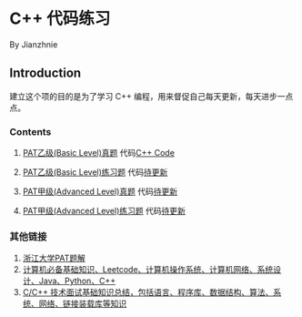 # C++ 代码练习
By Jianzhnie

## Introduction

建立这个项的目的是为了学习 C++ 编程，用来督促自己每天更新，每天进步一点点。

### Contents
1. [PAT乙级(Basic Level)真题](https://www.nowcoder.com/pat/6/problems)  代码[C++ Code](https://github.com/jianzhnie/learnc/tree/master/PAT1)

2. [PAT乙级(Basic Level)练习题](https://www.nowcoder.com/pat/2/problems)  代码[待更新]()

3. [PAT甲级(Advanced Level)真题](https://www.nowcoder.com/pat/5/problems)  代码[待更新]()

4. [PAT甲级(Advanced Level)练习题](https://www.nowcoder.com/pat/1/problems) 代码[待更新]()


### 其他链接
1. [ 浙江大学PAT题解](https://github.com/liuchuo/PAT)
2. [计算机必备基础知识、Leetcode、计算机操作系统、计算机网络、系统设计、Java、Python、C++](https://github.com/CyC2018/CS-Notes)
3. [C/C++ 技术面试基础知识总结，包括语言、程序库、数据结构、算法、系统、网络、链接装载库等知识](https://github.com/huihut/interview)
